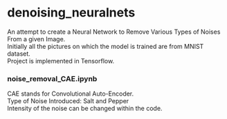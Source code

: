 # denoising_neuralnets
An attempt to create a Neural Network to Remove Various Types of Noises From a given Image.  
Initially all the pictures on which the model is trained are from MNIST dataset.  
Project is implemented in Tensorflow.  


### noise_removal_CAE.ipynb  
CAE stands for Convolutional Auto-Encoder.   
Type of Noise Introduced: Salt and Pepper  
Intensity of the noise can be changed within the code.  
